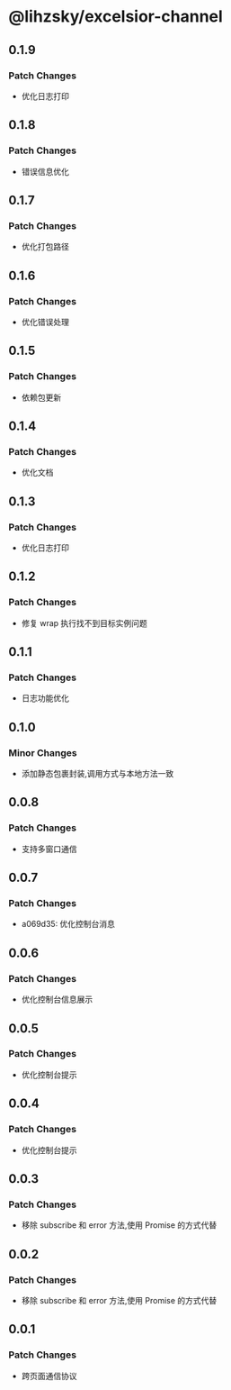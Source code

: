 # @lihzsky/excelsior-channel

## 0.1.9

### Patch Changes

- 优化日志打印

## 0.1.8

### Patch Changes

- 错误信息优化

## 0.1.7

### Patch Changes

- 优化打包路径

## 0.1.6

### Patch Changes

- 优化错误处理

## 0.1.5

### Patch Changes

- 依赖包更新

## 0.1.4

### Patch Changes

- 优化文档

## 0.1.3

### Patch Changes

- 优化日志打印

## 0.1.2

### Patch Changes

- 修复 wrap 执行找不到目标实例问题

## 0.1.1

### Patch Changes

- 日志功能优化

## 0.1.0

### Minor Changes

- 添加静态包裹封装,调用方式与本地方法一致

## 0.0.8

### Patch Changes

- 支持多窗口通信

## 0.0.7

### Patch Changes

- a069d35: 优化控制台消息

## 0.0.6

### Patch Changes

- 优化控制台信息展示

## 0.0.5

### Patch Changes

- 优化控制台提示

## 0.0.4

### Patch Changes

- 优化控制台提示

## 0.0.3

### Patch Changes

- 移除 subscribe 和 error 方法,使用 Promise 的方式代替

## 0.0.2

### Patch Changes

- 移除 subscribe 和 error 方法,使用 Promise 的方式代替

## 0.0.1

### Patch Changes

- 跨页面通信协议
